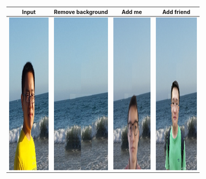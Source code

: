 Input | Remove background |  Add me | Add friend 
:-------------------------:|:-------------------------:|:-------------------------:|:-------------------------:
<img src="https://github.com/mifanbing/FillBackground/blob/main/tim.jpeg" width="400" height="400"> |<img src="https://github.com/mifanbing/FillBackground/blob/main/resultV2.jpeg" width="400" height="400"> |<img src="https://github.com/mifanbing/FillBackground/blob/main/example1.png" width="400" height="400"> |<img src="https://github.com/mifanbing/FillBackground/blob/main/example2.png" width="400" height="400"> 
